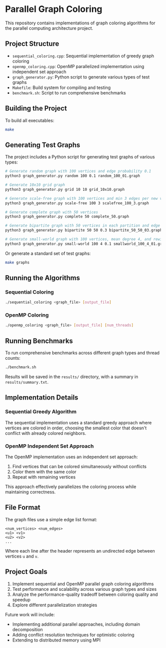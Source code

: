 # Parallel Graph Coloring

This repository contains implementations of graph coloring algorithms for the parallel computing architecture project.

## Project Structure

- `sequential_coloring.cpp`: Sequential implementation of greedy graph coloring
- `openmp_coloring.cpp`: OpenMP parallelized implementation using independent set approach
- `graph_generator.py`: Python script to generate various types of test graphs
- `Makefile`: Build system for compiling and testing
- `benchmark.sh`: Script to run comprehensive benchmarks

## Building the Project

To build all executables:

```bash
make
```

## Generating Test Graphs

The project includes a Python script for generating test graphs of various types:

```bash
# Generate random graph with 100 vertices and edge probability 0.1
python3 graph_generator.py random 100 0.1 random_100_01.graph

# Generate 10x10 grid graph
python3 graph_generator.py grid 10 10 grid_10x10.graph

# Generate scale-free graph with 100 vertices and min 3 edges per new vertex
python3 graph_generator.py scale-free 100 3 scalefree_100_3.graph

# Generate complete graph with 50 vertices
python3 graph_generator.py complete 50 complete_50.graph

# Generate bipartite graph with 50 vertices in each partition and edge probability 0.3
python3 graph_generator.py bipartite 50 50 0.3 bipartite_50_50_03.graph

# Generate small-world graph with 100 vertices, mean degree 4, and rewiring probability 0.1
python3 graph_generator.py small-world 100 4 0.1 smallworld_100_4_01.graph
```

Or generate a standard set of test graphs:

```bash
make graphs
```

## Running the Algorithms

### Sequential Coloring

```bash
./sequential_coloring <graph_file> [output_file]
```

### OpenMP Coloring

```bash
./openmp_coloring <graph_file> [output_file] [num_threads]
```

## Running Benchmarks

To run comprehensive benchmarks across different graph types and thread counts:

```bash
./benchmark.sh
```

Results will be saved in the `results/` directory, with a summary in `results/summary.txt`.

## Implementation Details

### Sequential Greedy Algorithm

The sequential implementation uses a standard greedy approach where vertices are colored in order, choosing the smallest color that doesn't conflict with already colored neighbors.

### OpenMP Independent Set Approach

The OpenMP implementation uses an independent set approach:
1. Find vertices that can be colored simultaneously without conflicts
2. Color them with the same color
3. Repeat with remaining vertices

This approach effectively parallelizes the coloring process while maintaining correctness.

## File Format

The graph files use a simple edge list format:

```
<num_vertices> <num_edges>
<u1> <v1>
<u2> <v2>
...
```

Where each line after the header represents an undirected edge between vertices `u` and `v`.

## Project Goals

1. Implement sequential and OpenMP parallel graph coloring algorithms
2. Test performance and scalability across various graph types and sizes
3. Analyze the performance-quality tradeoff between coloring quality and speedup
4. Explore different parallelization strategies

Future work will include:
- Implementing additional parallel approaches, including domain decomposition
- Adding conflict resolution techniques for optimistic coloring
- Extending to distributed memory using MPI
